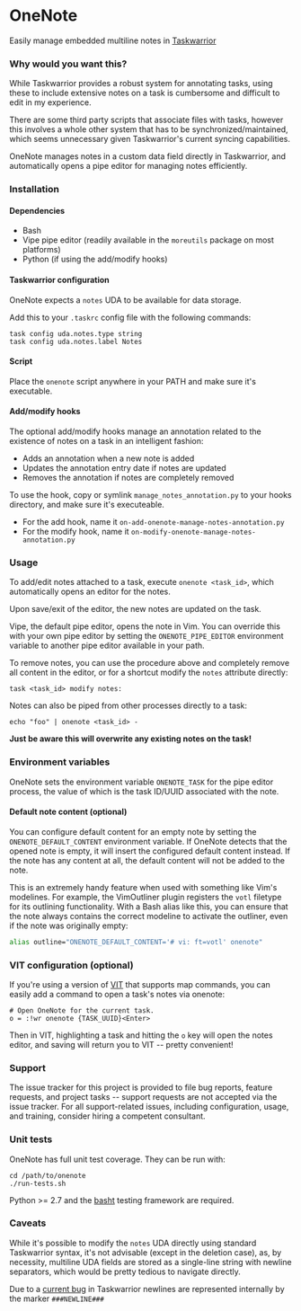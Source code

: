 # OneNote
Easily manage embedded multiline notes in [Taskwarrior](https://taskwarrior.org)

### Why would you want this?

While Taskwarrior provides a robust system for annotating tasks, using these
to include extensive notes on a task is cumbersome and difficult to edit in my
experience.

There are some third party scripts that associate files with tasks, however
this involves a whole other system that has to be synchronized/maintained,
which seems unnecessary given Taskwarrior's current syncing capabilities.

OneNote manages notes in a custom data field directly in Taskwarrior, and
automatically opens a pipe editor for managing notes efficiently.

### Installation

#### Dependencies

 * Bash
 * Vipe pipe editor (readily available in the ```moreutils``` package on most platforms)
 * Python (if using the add/modify hooks)

#### Taskwarrior configuration

OneNote expects a ```notes``` UDA to be available for data storage.

Add this to your ```.taskrc``` config file with the following commands:

```
task config uda.notes.type string
task config uda.notes.label Notes
```

#### Script

Place the ```onenote``` script anywhere in your PATH and make sure it's
executable.

#### Add/modify hooks

The optional add/modify hooks manage an annotation related to the existence of
notes on a task in an intelligent fashion:

 * Adds an annotation when a new note is added
 * Updates the annotation entry date if notes are updated
 * Removes the annotation if notes are completely removed

To use the hook, copy or symlink ```manage_notes_annotation.py``` to your
hooks directory, and make sure it's executeable.

 * For the add hook, name it ```on-add-onenote-manage-notes-annotation.py```
 * For the modify hook, name it ```on-modify-onenote-manage-notes-annotation.py```

### Usage

To add/edit notes attached to a task, execute ```onenote <task_id>```, which
automatically opens an editor for the notes.

Upon save/exit of the editor, the new notes are updated on the task.

Vipe, the default pipe editor, opens the note in Vim. You can override this
with your own pipe editor by setting the ```ONENOTE_PIPE_EDITOR``` environment
variable to another pipe editor available in your path.

To remove notes, you can use the procedure above and completely remove all
content in the editor, or for a shortcut modify the
```notes``` attribute directly:

```
task <task_id> modify notes:
```

Notes can also be piped from other processes directly to a task:

```
echo "foo" | onenote <task_id> -
```

**Just be aware this will overwrite any existing notes on the task!**

### Environment variables

OneNote sets the environment variable ```ONENOTE_TASK``` for the pipe editor
process, the value of which is the task ID/UUID associated with the note.

#### Default note content (optional)

You can configure default content for an empty note by setting the
```ONENOTE_DEFAULT_CONTENT``` environment variable. If OneNote detects that
the opened note is empty, it will insert the configured default content
instead. If the note has any content at all, the default content will not be
added to the note.

This is an extremely handy feature when used with something like Vim's
modelines. For example, the VimOutliner plugin registers the ```votl```
filetype for its outlining functionality. With a Bash alias like this, you can
ensure that the note always contains the correct modeline to activate the
outliner, even if the note was originally empty:

```sh
alias outline="ONENOTE_DEFAULT_CONTENT='# vi: ft=votl' onenote"
```

### VIT configuration (optional)

If you're using a version of [VIT](https://github.com/scottkosty/vit) that
supports map commands, you can easily add a command to open a task's notes via
onenote:

```dosini
# Open OneNote for the current task.
o = :!wr onenote {TASK_UUID}<Enter>
```

Then in VIT, highlighting a task and hitting the ```o``` key will open the
notes editor, and saving will return you to VIT -- pretty convenient!

### Support

The issue tracker for this project is provided to file bug reports, feature
requests, and project tasks -- support requests are not accepted via the issue
tracker. For all support-related issues, including configuration, usage, and
training, consider hiring a competent consultant.

### Unit tests

OneNote has full unit test coverage. They can be run with:

```
cd /path/to/onenote
./run-tests.sh
```

Python >= 2.7 and the [basht](https://github.com/progrium/basht) testing
framework are required.

### Caveats

While it's possible to modify the ```notes``` UDA directly using standard
Taskwarrior syntax, it's not advisable (except in the deletion case), as, by
necessity, multiline UDA fields are stored as a single-line string with newline
separators, which would be pretty tedious to navigate directly.

Due to a
[current bug](https://github.com/GothenburgBitFactory/taskwarrior/issues/2107)
in Taskwarrior newlines are represented internally by the marker
```###NEWLINE###```
